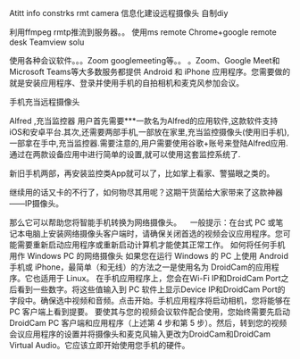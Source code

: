 Atitt info constrks  rmt camera 信息化建设远程摄像头 自制diy

利用ffmpeg rmtp推流到服务器。。
 使用ms remote
Chrome+google remote desk
Teamview solu



使用各种会议软件。。。Zoom googlemeeting等。。
。Zoom、Google Meet和Microsoft Teams等大多数服务都提供 Android 和 iPhone 应用程序。您需要做的就是安装应用程序、登录并使用手机的自拍相机和麦克风参加会议。

手机充当远程摄像头

Alfred ,充当监控器
用户首先需要***一款名为Alfred的应用软件,这款软件支持iOS和安卓平台.其次,还需要两部手机,一部放在家里,充当监控摄像头(使用旧手机),一部拿在手中,充当监控器.需要注意的,用户需要使用谷歌+账号来登陆Alfred应用.通过在两款设备应用中进行简单的设置,就可以使用这套监控系统了.

新旧手机两部，再安装监控类App就可以了，比如掌上看家、警猫眼之类的。

继续用的话又卡的不行了，如何物尽其用呢？这期干货菌给大家带来了这款神器——IP摄像头。


那么它可以帮助您将智能手机转换为网络摄像头。   
一般提示：在台式 PC 或笔记本电脑上安装网络摄像头客户端时，请确保关闭首选的视频会议应用程序。您可能需要重新启动应用程序或重新启动计算机才能使其正常工作。
如何将任何手机用作 Windows PC 的网络摄像头
如果您在运行 Windows 的 PC 上使用 Android 手机或 iPhone，最简单（和无线）的方法之一是使用名为 DroidCam的应用程序。它也适用于 Linux。
在手机应用程序上，您会在Wi-Fi IP和DroidCam Port之后看到一些数字。将这些值输入到 PC 软件上显示Device IP和DroidCam Port的字段中。确保选中视频和音频。点击开始。手机应用程序将启动相机，您将能够在 PC 客户端上看到提要。
要使其与您的视频会议软件配合使用，您始终需要先启动 DroidCam PC 客户端和应用程序（上述第 4 步和第 5 步）。然后，转到您的视频会议应用程序的设置并将摄像头和麦克风输入更改为DroidCam和DroidCam Virtual Audio。它应该立即开始使用您手机的硬件。

